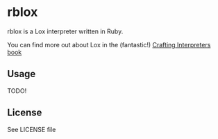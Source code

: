 # rblox

rblox is a Lox interpreter written in Ruby.

You can find more out about Lox in the (fantastic!) [Crafting Interpreters book](https://craftinginterpreters.com)

## Usage

TODO!

## License

See LICENSE file
